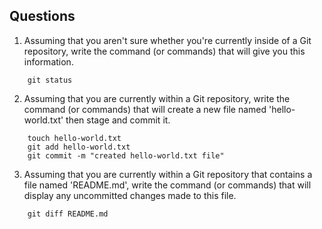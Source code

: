 ## Questions
1. Assuming that you aren't sure whether you're currently inside of a Git repository, write the command (or commands) that will give you this information.
```
    git status
```

2. Assuming that you are currently within a Git repository, write the command (or commands) that will create a new file named 'hello-world.txt' then stage and commit it.
```
    touch hello-world.txt
    git add hello-world.txt
    git commit -m "created hello-world.txt file"
```

3. Assuming that you are currently within a Git repository that contains a file named 'README.md', write the command (or commands) that will display any uncommitted changes made to this file.
```
    git diff README.md
```




